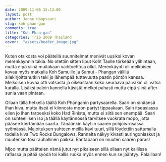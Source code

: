 ```yaml
---
date: 2009-11-06 15:13:00
layout: post
author: Janne Haapsaari
slug: koh-phan-gan
comments: true
title: "Koh Phan-gan"
categories: Trip 2009 Thailand
cover:  "assets/header_image.jpg"
---
```


Kuten otsikosta voi päätellä suunnitelmat menivät uusiksi kovan merenkäynnin
takia. No otettiin sitten liput Koht Taolle törkeään ylihintaan, mutta eipä
siinä muitakaan vaihtoehtoja ollut. Merenkäynti oli melkoisen kovaa myös
matkalla Koh Samuille ja Samui - Phangan välillä allekirjoittanutkin teki jo
lähempää tuttavuutta paatin pöntön kanssa. Melkoisen kovaa otti vatsasta ja
oikeastaan koko seuraava päiväkin oli vatsa kuralla. Lisäksi paloin kannella
käsistä melkoi pahasti mutta eipä siinä after-sunia vaan pintaan.

Ollaan tällä hetkellä täällä Koh Phanganin partysaarella. Saari on sinäänsä
ihan kiva, mutta itseä ei kiinnosta <insertname>moon partyt tippaakaan. Sain
itseasiassa eilen jo ihan tarpeeksi koko Had Rinista, mutta ei siitä sen
enempää. Saari on suhteellisen iso ja täällä käytännössä tarvitsee vuokrata
mopo, jotta pääsee kiertämään saarta. Tänäänkin käytiin saaren pohjois-osassa
syömässä. Majoituksen suhteen meillä kävi tuuri, sillä löydettiin sattumalla
todella kiva Two Rocks Bungalows. Rannalta näkyy kivasti auringonlaskut ja
muutenkin tosi rauhallinen paikka. Rantabaari on muuten saaren paras!

Mjoo mutta päättelen nämä jutut nyt pikaiseen sillä ollaan nyt kalliissa
raflassa ja pitää syödä toi kallis ruoka myös ennen kun se jäähtyy.
Palaillaan!
